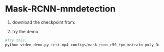 # Mask-RCNN-mmdetection

1. download the checkpoint from:
[]()

2. try the demo.

~~~python
#Try this:
python video_demo.py test.mp4 configs/mask_rcnn_r50_fpn_mstrain-poly_3x_coco.py checkpoints/epoch_3.pth
~~~